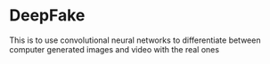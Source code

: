 # DeepFake
This is to use convolutional neural networks to differentiate between computer generated images and video with the real ones
